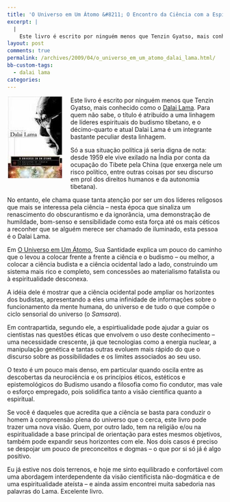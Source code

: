 ```yaml
---
title: 'O Universo em Um Átomo &#8211; O Encontro da Ciência com a Espiritualidade'
excerpt: |
  |
    Este livro é escrito por ninguém menos que Tenzin Gyatso, mais conhecido como o Dalai Lama. Para quem não sabe, o título é atribuído a uma linhagem de líderes espirituais do budismo tibetano, e o décimo-quarto e atual Dalai Lama...
layout: post
comments: true
permalink: /archives/2009/04/o_universo_em_um_atomo_dalai_lama.html/
bb-custom-tags:
  - dalai lama
categories:
---
```

<span class="mt-enclosure mt-enclosure-image"><img class="mt-image-left" style="float: left;margin: 0 20px 20px 0" src="/archives/img/mt/2009/04/02/universo_atomo.jpg" alt="" width="128" height="190" /></span>Este livro é escrito por ninguém menos que Tenzin Gyatso, mais conhecido como o [Dalai Lama][1]. Para quem não sabe, o título é atribuído a uma linhagem de líderes espirituais do budismo tibetano, e o décimo-quarto e atual Dalai Lama é um integrante bastante peculiar desta linhagem.

Só a sua situação política já seria digna de nota: desde 1959 ele vive exilado na Índia por conta da ocupação do Tibete pela China (que enxerga nele um risco político, entre outras coisas por seu discurso em prol dos direitos humanos e da autonomia tibetana).

No entanto, ele chama quase tanta atenção por ser um dos líderes religosos que mais se interessa pela ciência &#8211; nesta época que sinaliza um renascimento do obscurantismo e da ignorância, uma demonstração de humildade, bom-senso e sensibilidade como esta força até os mais céticos a reconher que se alguém merece ser chamado de iluminado, esta pessoa é o Dalai Lama.

Em [O Universo em Um Átomo][2], Sua Santidade explica um pouco do caminho que o levou a colocar frente a frente a ciência e o budismo &#8211; ou melhor, a colocar a ciência budista e a ciência ocidental lado a lado, construindo um sistema mais rico e completo, sem concessões ao materialismo fatalista ou à espiritualidade desconexa.

A idéia dele é mostrar que a ciência ocidental pode ampliar os horizontes dos budistas, apresentando a eles uma infinidade de informações sobre o funcionamento da mente humana, do universo e de tudo o que compõe o ciclo sensorial do universo (o *Samsara*).

Em contrapartida, segundo ele, a espirtiualidade pode ajudar a guiar os cientistas nas questões éticas que envolvem o uso deste conhecimento &#8211; uma necessidade crescente, já que tecnologias como a energia nuclear, a manipulação genética e tantas outras evoluem mais rápido do que o discurso sobre as possibilidades e os limites associados ao seu uso.

O texto é um pouco mais denso, em particular quando oscila entre as descobertas da neurociência e os princípios éticos, estéticos e epistemológicos do Budismo usando a filosofia como fio condutor, mas vale o esforço empregado, pois solidifica tanto a visão científica quanto a espiritual.

Se você é daqueles que acredita que a ciência se basta para conduzir o homem à compreensão plena do universo que o cerca, este livro pode trazer uma nova visão. Quem, por outro lado, tem na religião e/ou na espiritualidade a base principal de orientação para estes mesmos objetivos, também pode expandir seus horizontes com ele. Nos dois casos é preciso se despojar um pouco de preconceitos e dogmas &#8211; o que por si só já é algo positivo.

Eu já estive nos dois terrenos, e hoje me sinto equilibrado e confortável com uma abordagem interdependente da visão cientificista não-dogmática e de uma espiritualidade ateísta &#8211; e ainda assim encontrei muita sabedoria nas palavras do Lama. Excelente livro.

 [1]: http://pt.wikipedia.org/wiki/Dalai_Lama
 [2]: http://compare.buscape.com.br/o-universo-em-um-atomo-dalai-lama-8500020318.html
